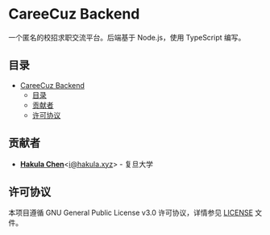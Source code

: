 # CareeCuz Backend

一个匿名的校招求职交流平台。后端基于 Node.js，使用 TypeScript 编写。

## 目录

- [CareeCuz Backend](#careecuz-backend)
  - [目录](#目录)
  - [贡献者](#贡献者)
  - [许可协议](#许可协议)

## 贡献者

- [**Hakula Chen**](https://github.com/hakula139)<[i@hakula.xyz](mailto:i@hakula.xyz)> - 复旦大学

## 许可协议

本项目遵循 GNU General Public License v3.0 许可协议，详情参见 [LICENSE](./LICENSE) 文件。
